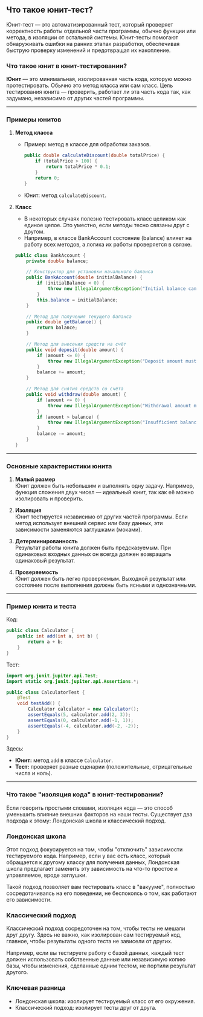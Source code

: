 ## Что такое юнит-тест?

Юнит-тест — это автоматизированный тест, который проверяет корректность работы отдельной части программы, обычно функции или метода, в изоляции от остальной системы. Юнит-тесты помогают обнаруживать ошибки на ранних этапах разработки, обеспечивая быструю проверку изменений и предотвращая их накопление.

### Что такое юнит в юнит-тестировании?

**Юнит** — это минимальная, изолированная часть кода, которую можно протестировать. Обычно это метод класса или сам класс. Цель тестирования юнита — проверить, работает ли эта часть кода так, как задумано, независимо от других частей программы.

---

### Примеры юнитов

1. **Метод класса**
    - Пример: метод в классе для обработки заказов.
      ```java
      public double calculateDiscount(double totalPrice) {
          if (totalPrice > 100) {
              return totalPrice * 0.1;
          }
          return 0;
      }
      ```
    - Юнит: метод `calculateDiscount`.

2. **Класс**
     - В некоторых случаях полезно тестировать класс целиком как единое целое. Это уместно, если методы тесно связаны друг с другом.
     - Например, в классе BankAccount состояние (balance) влияет на работу всех методов, а логика их работы проверяется в связке.
      ```java
      public class BankAccount {
          private double balance;

          // Конструктор для установки начального баланса
          public BankAccount(double initialBalance) {
              if (initialBalance < 0) {
                  throw new IllegalArgumentException("Initial balance cannot be negative");
              }
              this.balance = initialBalance;
          }

          // Метод для получения текущего баланса
          public double getBalance() {
              return balance;
          }

          // Метод для внесения средств на счёт
          public void deposit(double amount) {
              if (amount <= 0) {
                  throw new IllegalArgumentException("Deposit amount must be positive");
              }
              balance += amount;
          }

          // Метод для снятия средств со счёта
          public void withdraw(double amount) {
              if (amount <= 0) {
                  throw new IllegalArgumentException("Withdrawal amount must be positive");
              }
              if (amount > balance) {
                  throw new IllegalArgumentException("Insufficient balance");
              }
              balance -= amount;
          }
      }
      ```
---

### Основные характеристики юнита

1. **Малый размер**  
   Юнит должен быть небольшим и выполнять одну задачу. Например, функция сложения двух чисел — идеальный юнит, так как её можно изолировать и проверить.

2. **Изоляция**  
   Юнит тестируется независимо от других частей программы. Если метод использует внешний сервис или базу данных, эти зависимости заменяются заглушками (моками).

3. **Детерминированность**  
   Результат работы юнита должен быть предсказуемым. При одинаковых входных данных он всегда должен возвращать одинаковый результат.

4. **Проверяемость**  
   Юнит должен быть легко проверяемым. Выходной результат или состояние после выполнения должны быть ясными и однозначными.

---

### Пример юнита и теста

Код:
```java
public class Calculator {
    public int add(int a, int b) {
        return a + b;
    }
}
```

Тест:
```java
import org.junit.jupiter.api.Test;
import static org.junit.jupiter.api.Assertions.*;

public class CalculatorTest {
    @Test
    void testAdd() {
        Calculator calculator = new Calculator();
        assertEquals(5, calculator.add(2, 3));
        assertEquals(0, calculator.add(-1, 1));
        assertEquals(-4, calculator.add(-2, -2));
    }
}
```

Здесь:
- **Юнит:** метод `add` в классе `Calculator`.
- **Тест:** проверяет разные сценарии (положительные, отрицательные числа и ноль).

---

### Что такое "изоляция кода" в юнит-тестировании?

Если говорить простыми словами, изоляция кода — это способ уменьшить влияние внешних факторов на наши тесты. Существует два подхода к этому: Лондонская школа и классический подход.

### **Лондонская школа**
Этот подход фокусируется на том, чтобы "отключить" зависимости тестируемого кода. Например, если у вас есть класс, который обращается к другому классу для получения данных, Лондонская школа предлагает заменить эту зависимость на что-то простое и управляемое, вроде заглушки.

Такой подход позволяет вам тестировать класс в "вакууме", полностью сосредотачиваясь на его поведении, не беспокоясь о том, как работают его зависимости.

### **Классический подход**
Классический подход сосредоточен на том, чтобы тесты не мешали друг другу. Здесь не важно, как изолирован сам тестируемый код, главное, чтобы результаты одного теста не зависели от других.

Например, если вы тестируете работу с базой данных, каждый тест должен использовать собственные данные или независимую копию базы, чтобы изменения, сделанные одним тестом, не портили результат другого.

### **Ключевая разница**
- Лондонская школа: изолирует тестируемый класс от его окружения.
- Классический подход: изолирует тесты друг от друга.
